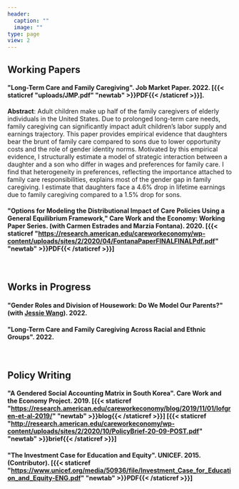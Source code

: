 ```yaml
---
header:
  caption: ""
  image: ""
type: page
view: 2
---
```


## Working Papers
  
#### "Long-Term Care and Family Caregiving". Job Market Paper. 2022. [{{< staticref "uploads/JMP.pdf" "newtab" >}}PDF{{< /staticref >}}].

**Abstract**: Adult children make up half of the family caregivers of elderly individuals in the United States. Due to prolonged long-term care needs, family caregiving can significantly impact adult children’s labor supply and earnings trajectory. This paper provides empirical evidence that daughters bear the brunt of family care compared to sons due to lower opportunity costs and the role of gender identity norms. Motivated by this empirical evidence, I structurally estimate a model of strategic interaction between a daughter and a son who differ in wages and preferences for family care. I find that heterogeneity in preferences, reflecting the importance attached to family care responsibilities, explains most of the gender gap in family caregiving. I estimate that daughters face a 4.6% drop in lifetime earnings due to family caregiving compared to a 1.5% drop for sons.

#### "Options for Modeling the Distributional Impact of Care Policies Using a General Equilibrium Framework," Care Work and the Economy: Working Paper Series. (with Carmen Estrades and Marzia Fontana). 2020. [{{< staticref "https://research.american.edu/careworkeconomy/wp-content/uploads/sites/2/2020/04/FontanaPaperFINALFINALPdf.pdf" "newtab" >}}PDF{{< /staticref >}}] 
<br>

## Works in Progress

#### "Gender Roles and Division of Housework: Do We Model Our Parents?" (with [Jessie Wang](https://econjessiewang.weebly.com/)). 2022.

#### "Long-Term Care and Family Caregiving Across Racial and Ethnic Groups". 2022.
<br>

## Policy Writing

#### "A Gendered Social Accounting Matrix in South Korea". Care Work and the Economy Project. 2019. [{{< staticref "https://research.american.edu/careworkeconomy/blog/2019/11/01/lofgren-et-al-2019/" "newtab" >}}blog{{< /staticref >}}] [{{< staticref "http://research.american.edu/careworkeconomy/wp-content/uploads/sites/2/2020/10/PolicyBrief-20-09-POST.pdf" "newtab" >}}brief{{< /staticref >}}] 

#### "The Investment Case for Education and Equity". UNICEF. 2015. (Contributor). [{{< staticref "https://www.unicef.org/media/50936/file/Investment_Case_for_Education_and_Equity-ENG.pdf" "newtab" >}}PDF{{< /staticref >}}]




